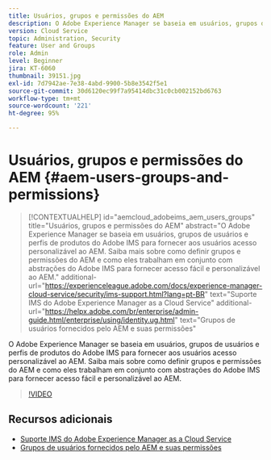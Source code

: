 ```yaml
---
title: Usuários, grupos e permissões do AEM
description: O Adobe Experience Manager se baseia em usuários, grupos de usuários e perfis de produtos do Adobe IMS para fornecer aos usuários acesso personalizável ao AEM. Saiba mais sobre como definir grupos e permissões do AEM e como eles trabalham em conjunto com abstrações do Adobe IMS para fornecer acesso fácil e personalizável ao AEM.
version: Cloud Service
topic: Administration, Security
feature: User and Groups
role: Admin
level: Beginner
jira: KT-6060
thumbnail: 39151.jpg
exl-id: 7d7942ae-7e38-4abd-9900-5b8e3542f5e1
source-git-commit: 30d6120ec99f7a95414dbc31c0cb002152bd6763
workflow-type: tm+mt
source-wordcount: '221'
ht-degree: 95%

---
```


# Usuários, grupos e permissões do AEM {#aem-users-groups-and-permissions}

>[!CONTEXTUALHELP]
>id="aemcloud_adobeims_aem_users_groups"
>title="Usuários, grupos e permissões do AEM"
>abstract="O Adobe Experience Manager se baseia em usuários, grupos de usuários e perfis de produtos do Adobe IMS para fornecer aos usuários acesso personalizável ao AEM. Saiba mais sobre como definir grupos e permissões do AEM e como eles trabalham em conjunto com abstrações do Adobe IMS para fornecer acesso fácil e personalizável ao AEM."
>additional-url="https://experienceleague.adobe.com/docs/experience-manager-cloud-service/security/ims-support.html?lang=pt-BR" text="Suporte IMS do Adobe Experience Manager as a Cloud Service"
>additional-url="https://helpx.adobe.com/br/enterprise/admin-guide.html/enterprise/using/identity.ug.html" text="Grupos de usuários fornecidos pelo AEM e suas permissões"

O Adobe Experience Manager se baseia em usuários, grupos de usuários e perfis de produtos do Adobe IMS para fornecer aos usuários acesso personalizável ao AEM. Saiba mais sobre como definir grupos e permissões do AEM e como eles trabalham em conjunto com abstrações do Adobe IMS para fornecer acesso fácil e personalizável ao AEM.

>[!VIDEO](https://video.tv.adobe.com/v/39151?quality=12&learn=on)

## Recursos adicionais

+ [Suporte IMS do Adobe Experience Manager as a Cloud Service](https://experienceleague.adobe.com/docs/experience-manager-cloud-service/security/ims-support.html?lang=pt-BR)
+ [Grupos de usuários fornecidos pelo AEM e suas permissões](https://experienceleague.adobe.com/docs/experience-manager-65/administering/security/security.html#built-in-users-and-groups)
